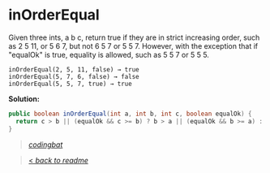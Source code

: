 # inOrderEqual

Given three ints, a b c, return true if they are in strict increasing order, such as 2 5 11, or 5 6 7, but not 6 5 7 or 5 5 7. However, with the exception that if "equalOk" is true, equality is allowed, such as 5 5 7 or 5 5 5.

```
inOrderEqual(2, 5, 11, false) → true
inOrderEqual(5, 7, 6, false) → false
inOrderEqual(5, 5, 7, true) → true
```

**Solution:**

```java
public boolean inOrderEqual(int a, int b, int c, boolean equalOk) {
  return c > b || (equalOk && c >= b) ? b > a || (equalOk && b >= a) : false;
}
```

> _[codingbat](http://codingbat.com/prob/p140272)_

> [< _back to readme_](FINDREPLACEREADME)